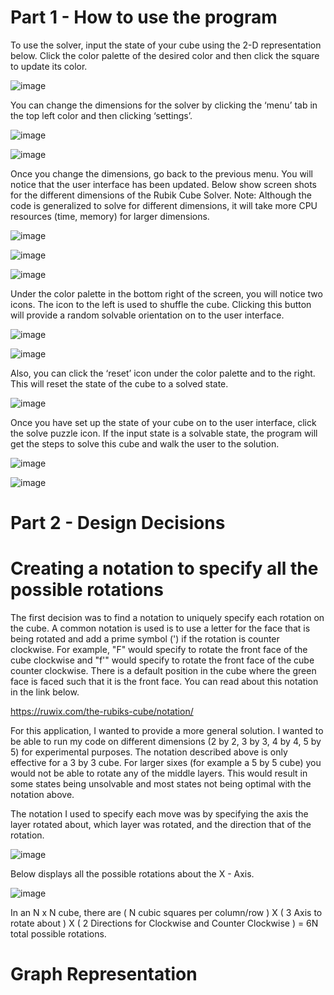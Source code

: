 # Part 1 - How to use the program


To use the solver, input the state of your cube using the 2-D representation below. Click the color palette of the desired color and then click the square to update its color.

   ![image](https://user-images.githubusercontent.com/14824605/34399937-0d8f5c1e-eb5a-11e7-844c-cf24ab007ddd.png) 

You can change the dimensions for the solver by clicking the ‘menu’ tab in the top left color and then clicking ‘settings’. 

![image](https://user-images.githubusercontent.com/14824605/34400014-f2b650f4-eb5a-11e7-94a7-4eea39808bf8.png)


![image](https://user-images.githubusercontent.com/14824605/34400023-1b254ea0-eb5b-11e7-828f-67c5eb3cc008.png)

Once you change the dimensions, go back to the previous menu. You will notice that the user interface has been updated. Below show screen shots for the different dimensions of the Rubik Cube Solver. Note: Although the code is generalized to solve for different dimensions, it will take more CPU resources (time, memory) for larger dimensions.


![image](https://user-images.githubusercontent.com/14824605/34399839-4fb25dae-eb59-11e7-9096-b832fad9fcbe.png)

![image](https://user-images.githubusercontent.com/14824605/34399844-5a1bbd4e-eb59-11e7-87b1-5d25a827f9be.png)

![image](https://user-images.githubusercontent.com/14824605/34399865-8c035baa-eb59-11e7-9d16-584f4cca3497.png)


Under the color palette in the bottom right of the screen, you will notice two icons. The icon to the left is used to shuffle the cube. Clicking this button will provide a random solvable orientation on to the user interface.

![image](https://user-images.githubusercontent.com/14824605/34399888-b1778c62-eb59-11e7-80b2-f15a47b3865f.png)

![image](https://user-images.githubusercontent.com/14824605/34399899-c176040e-eb59-11e7-92f1-9aab4cc6248e.png)

Also, you can click the ‘reset’ icon under the color palette and to the right. This will reset the state of the cube to a solved state.

![image](https://user-images.githubusercontent.com/14824605/34399919-e16ff62a-eb59-11e7-86c8-c5906c1a5fce.png)

Once you have set up the state of your cube on to the user interface, click the solve puzzle icon. If the input state is a solvable state, the program will get the steps to solve this cube and walk the user to the solution. 

![image](https://user-images.githubusercontent.com/14824605/34400115-2dfe5584-eb5c-11e7-995b-72b821d07c7b.png)

![image](https://user-images.githubusercontent.com/14824605/34400130-499eb0d6-eb5c-11e7-813b-9faa8dc6ac65.png)



# Part 2 - Design Decisions

# Creating a notation to specify all the possible rotations
The first decision was to find a notation to uniquely specify each rotation on the cube. A common notation is used is to use a letter for the face that is being rotated and add a prime symbol (') if the rotation is counter clockwise. For example, "F" would specify to rotate the front face of the cube clockwise and "f'" would specify to rotate the front face of the cube counter clockwise. There is a default position in the cube where the green face is faced such that it is the front face. You can read about this notation in the link below.

https://ruwix.com/the-rubiks-cube/notation/

For this application, I wanted to provide a more general solution. I wanted to be able to run my code on different dimensions (2 by 2, 3 by 3, 4 by 4, 5 by 5) for experimental purposes. The notation described above is only effective for a 3 by 3 cube. For larger sixes (for example a 5 by 5 cube) you would not be able to rotate any of the middle layers. This would result in some states being unsolvable and most states not being optimal with the notation above. 

The notation I used to specify each move was by specifying the axis the layer rotated about, which layer was rotated, and the direction that of the rotation. 

![image](https://user-images.githubusercontent.com/14824605/34451025-b6989b5c-ece7-11e7-844b-2c61fccaced6.png)

Below displays all the possible rotations about the X - Axis.

![image](https://user-images.githubusercontent.com/14824605/34451030-e4f440b4-ece7-11e7-8cdd-cc949f34c61b.png)

In an N x N cube, there are ( N cubic squares per column/row ) X ( 3 Axis to rotate about ) X ( 2 Directions for Clockwise and Counter Clockwise ) = 6N total possible rotations.

# Graph Representation

